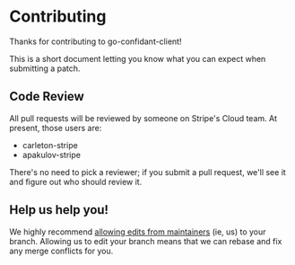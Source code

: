Contributing
=================
Thanks for contributing to go-confidant-client!

This is a short document letting you know what you can expect when submitting a patch.

## Code Review
All pull requests will be reviewed by someone on Stripe's Cloud team. At present, those users are:

* carleton-stripe
* apakulov-stripe

There's no need to pick a reviewer; if you submit a pull request, we'll see it and figure out who should review it.

## Help us help you!
We highly recommend [allowing edits from maintainers](https://help.github.com/articles/allowing-changes-to-a-pull-request-branch-created-from-a-fork/) (ie, us) to your branch. Allowing us to edit your branch means that we can rebase and fix any merge conflicts for you.
